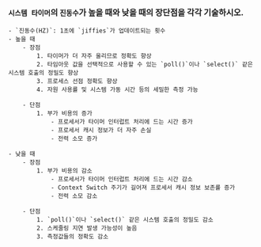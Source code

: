 ### `시스템 타이머`의 `진동수`가 높을 때와 낮을 때의 장단점을 각각 기술하시오.
    - `진동수(HZ)`: 1초에 `jiffies`가 업데이트되는 횟수
    - 높을 때
        - 장점
            1. 타이머가 더 자주 울리므로 정확도 향상
            2. 타임아웃 값을 선택적으로 사용할 수 있는 `poll()`이나 `select()` 같은 시스템 호출의 정밀도 향상
            3. 프로세스 선점 정확도 향상
            4. 자원 사용률 및 시스템 가동 시간 등의 세밀한 측정 가능
        
        - 단점
            1. 부가 비용의 증가
                - 프로세서가 타이머 인터럽트 처리에 드는 시간 증가
                - 프로세서 캐시 정보가 더 자주 손실
                - 전력 소모 증가

    - 낮을 때
        - 장점
            1. 부가 비용의 감소
                - 프로세서가 타이머 인터럽트 처리에 드는 시간 감소
                - Context Switch 주기가 길어져 프로세서 캐시 정보 보존률 증가
                - 전력 소모 감소
        
        - 단점
            1. `poll()`이나 `select()` 같은 시스템 호출의 정밀도 감소
            2. 스케줄링 지연 발생 가능성이 높음
            3. 측정값들의 정확도 감소